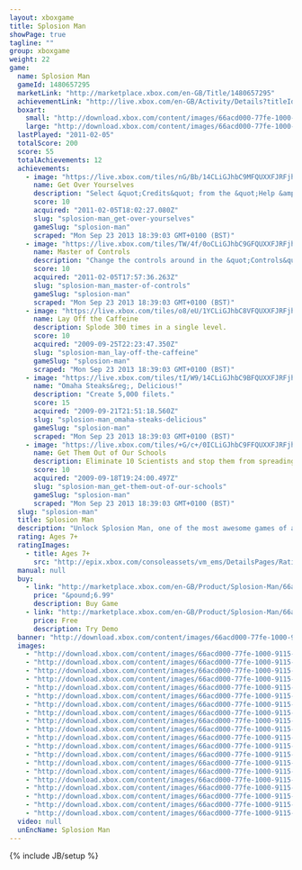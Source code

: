 ```yaml
---
layout: xboxgame
title: Splosion Man
showPage: true
tagline: ""
group: xboxgame
weight: 22
game: 
  name: Splosion Man
  gameId: 1480657295
  marketLink: "http://marketplace.xbox.com/en-GB/Title/1480657295"
  achievementLink: "http://live.xbox.com/en-GB/Activity/Details?titleId=1480657295"
  boxart: 
    small: "http://download.xbox.com/content/images/66acd000-77fe-1000-9115-d8025841098f/1033/boxartsm.jpg"
    large: "http://download.xbox.com/content/images/66acd000-77fe-1000-9115-d8025841098f/1033/boxartlg.jpg"
  lastPlayed: "2011-02-05"
  totalScore: 200
  score: 55
  totalAchievements: 12
  achievements: 
    - image: "https://live.xbox.com/tiles/nG/Bb/14CLiGJhbC9MFQUXXFJRFjhmL2FjaC8wLzgAAAAA5+fn+HRghw==.jpg"
      name: Get Over Yourselves
      description: "Select &quot;Credits&quot; from the &quot;Help &amp; Options&quot; menu and watch the whole thing."
      score: 10
      acquired: "2011-02-05T18:02:27.080Z"
      slug: "splosion-man_get-over-yourselves"
      gameSlug: "splosion-man"
      scraped: "Mon Sep 23 2013 18:39:03 GMT+0100 (BST)"
    - image: "https://live.xbox.com/tiles/TW/4f/0oCLiGJhbC9GFQUXXFJRFjhmL2FjaC8wLzIAAAAA5+fn-TBuVg==.jpg"
      name: Master of Controls
      description: "Change the controls around in the &quot;Controls&quot; menu."
      score: 10
      acquired: "2011-02-05T17:57:36.263Z"
      slug: "splosion-man_master-of-controls"
      gameSlug: "splosion-man"
      scraped: "Mon Sep 23 2013 18:39:03 GMT+0100 (BST)"
    - image: "https://live.xbox.com/tiles/o8/eU/1YCLiGJhbC8VFQUXXFJRFjhmL2FjaC8wL2EAAAAA5+fn+rvHuA==.jpg"
      name: Lay Off the Caffeine
      description: Splode 300 times in a single level.
      score: 10
      acquired: "2009-09-25T22:23:47.350Z"
      slug: "splosion-man_lay-off-the-caffeine"
      gameSlug: "splosion-man"
      scraped: "Mon Sep 23 2013 18:39:03 GMT+0100 (BST)"
    - image: "https://live.xbox.com/tiles/tI/W9/14CLiGJhbC9BFQUXXFJRFjhmL2FjaC8wLzUAAAAA5+fn+JKFrw==.jpg"
      name: "Omaha Steaks&reg;, Delicious!"
      description: "Create 5,000 filets."
      score: 15
      acquired: "2009-09-21T21:51:18.560Z"
      slug: "splosion-man_omaha-steaks-delicious"
      gameSlug: "splosion-man"
      scraped: "Mon Sep 23 2013 18:39:03 GMT+0100 (BST)"
    - image: "https://live.xbox.com/tiles/+G/c+/0ICLiGJhbC9FFQUXXFJRFjhmL2FjaC8wLzEAAAAA5+fn-xFn4w==.jpg"
      name: Get Them Out of Our Schools
      description: Eliminate 10 Scientists and stop them from spreading their filthy lies.
      score: 10
      acquired: "2009-09-18T19:24:00.497Z"
      slug: "splosion-man_get-them-out-of-our-schools"
      gameSlug: "splosion-man"
      scraped: "Mon Sep 23 2013 18:39:03 GMT+0100 (BST)"
  slug: "splosion-man"
  title: Splosion Man
  description: "Unlock Splosion Man, one of the most awesome games of all time.  The full version of Splosion Man includes an unlockable premium dashboard theme, free gamerpics, and even avatar accessories!  You&rsquo;ve sploded the rest, now splode the best.  Splosion Man has a fifty level single-player campaign and a separate fifty level multiplayer cooperative campaign. There are no refunds for this item. For more information, see www.xbox.com/live/accounts."
  rating: Ages 7+
  ratingImages: 
    - title: Ages 7+
      src: "http://epix.xbox.com/consoleassets/vm_ems/DetailsPages/RatingSystemID/14/default/Values/14002.png"
  manual: null
  buy: 
    - link: "http://marketplace.xbox.com/en-GB/Product/Splosion-Man/66acd000-77fe-1000-9115-d8025841098f?purchase=1&amp;DownloadType=Game"
      price: "&pound;6.99"
      description: Buy Game
    - link: "http://marketplace.xbox.com/en-GB/Product/Splosion-Man/66acd000-77fe-1000-9115-d8025841098f?purchase=1&amp;DownloadType=GameDemo"
      price: Free
      description: Try Demo
  banner: "http://download.xbox.com/content/images/66acd000-77fe-1000-9115-d8025841098f/1033/banner.png"
  images: 
    - "http://download.xbox.com/content/images/66acd000-77fe-1000-9115-d8025841098f/1033/screenlg1.jpg"
    - "http://download.xbox.com/content/images/66acd000-77fe-1000-9115-d8025841098f/1033/screenlg2.jpg"
    - "http://download.xbox.com/content/images/66acd000-77fe-1000-9115-d8025841098f/1033/screenlg3.jpg"
    - "http://download.xbox.com/content/images/66acd000-77fe-1000-9115-d8025841098f/1033/screenlg4.jpg"
    - "http://download.xbox.com/content/images/66acd000-77fe-1000-9115-d8025841098f/1033/screenlg5.jpg"
    - "http://download.xbox.com/content/images/66acd000-77fe-1000-9115-d8025841098f/1033/screenlg6.jpg"
    - "http://download.xbox.com/content/images/66acd000-77fe-1000-9115-d8025841098f/1033/screenlg7.jpg"
    - "http://download.xbox.com/content/images/66acd000-77fe-1000-9115-d8025841098f/1033/screenlg8.jpg"
    - "http://download.xbox.com/content/images/66acd000-77fe-1000-9115-d8025841098f/1033/screenlg9.jpg"
    - "http://download.xbox.com/content/images/66acd000-77fe-1000-9115-d8025841098f/1033/screenlg10.jpg"
    - "http://download.xbox.com/content/images/66acd000-77fe-1000-9115-d8025841098f/1033/screenlg11.jpg"
    - "http://download.xbox.com/content/images/66acd000-77fe-1000-9115-d8025841098f/1033/screenlg12.jpg"
    - "http://download.xbox.com/content/images/66acd000-77fe-1000-9115-d8025841098f/1033/screenlg13.jpg"
    - "http://download.xbox.com/content/images/66acd000-77fe-1000-9115-d8025841098f/1033/screenlg14.jpg"
    - "http://download.xbox.com/content/images/66acd000-77fe-1000-9115-d8025841098f/1033/screenlg15.jpg"
    - "http://download.xbox.com/content/images/66acd000-77fe-1000-9115-d8025841098f/1033/screenlg16.jpg"
    - "http://download.xbox.com/content/images/66acd000-77fe-1000-9115-d8025841098f/1033/screenlg17.jpg"
    - "http://download.xbox.com/content/images/66acd000-77fe-1000-9115-d8025841098f/1033/screenlg18.jpg"
    - "http://download.xbox.com/content/images/66acd000-77fe-1000-9115-d8025841098f/1033/screenlg19.jpg"
    - "http://download.xbox.com/content/images/66acd000-77fe-1000-9115-d8025841098f/1033/screenlg20.jpg"
  video: null
  unEncName: Splosion Man
---
```

{% include JB/setup %}